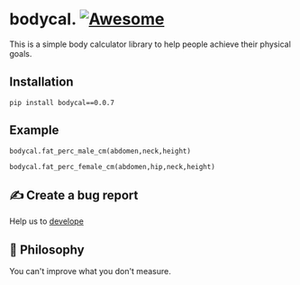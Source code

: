 
# bodycal.      [![Awesome](https://awesome.re/badge.svg)](https://awesome.re)

This is a simple body calculator library to help people achieve their physical goals.

## Installation

`
pip install bodycal==0.0.7
`

## Example

`bodycal.fat_perc_male_cm(abdomen,neck,height)`


`bodycal.fat_perc_female_cm(abdomen,hip,neck,height)`




## ✍️ Create a bug report

Help us to [develope](https://github.com/gncll/body-calculator/issues)



## 📒 Philosophy

You can't improve what you don't measure.


